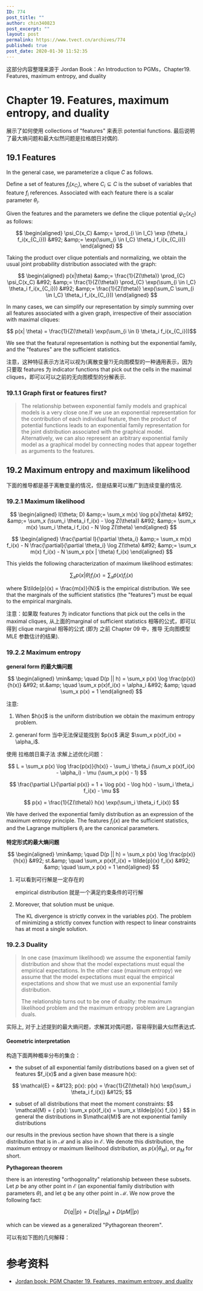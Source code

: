 ```yaml
---
ID: 774
post_title: ""
author: chin340823
post_excerpt: ""
layout: post
permalink: https://www.tvect.cn/archives/774
published: true
post_date: 2020-01-30 11:52:35
---
```

这部分内容整理来源于 Jordan Book：An Introduction to PGMs，Chapter19. Features, maximum entropy, and duality

<h1>Chapter 19. Features, maximum entropy, and duality</h1>

展示了如何使用 collections of "features" 来表示 potential functions. 最后说明了最大熵问题和最大似然问题是拉格朗日对偶的.

<h2>19.1 Features</h2>

In the general case, we parameterize a clique $C$ as follows.

Define a set of features $f_i(x_{C_i})$, where $C_i \subseteq C$ is the subset of variables that feature $f_i$ references. Associated with each feature there is a scalar parameter $\theta_i$.

Given the features and the parameters we define the clique potential $\psi_C(x_C)$ as follows:

$$
\begin{aligned}
\psi_C(x_C) &amp;= \prod_{i \in I_C} \exp (\theta_i f_i(x_{C_i})) &#92;
&amp;= \exp(\sum_{i \in I_C} \theta_i f_i(x_{C_i}))
\end{aligned}
$$

Taking the product over clique potentials and normalizing, we obtain the usual joint probability distribution associated with the graph:

$$
\begin{aligned}
p(x|\theta) &amp;= \frac{1}{Z(\theta)} \prod_{C} \psi_C(x_C) &#92;
&amp;= \frac{1}{Z(\theta)} \prod_{C} \exp(\sum_{i \in I_C} \theta_i f_i(x_{C_i})) &#92;
&amp;= \frac{1}{Z(\theta)} \exp(\sum_C \sum_{i \in I_C} \theta_i f_i(x_{C_i})) 
\end{aligned}
$$

In many cases, we can simplify our representation by simply summing over all features associated with a given graph, irrespective of their association with maximal cliques:

$$ p(x| \theta) = \frac{1}{Z(\theta)} \exp(\sum_{i \in I} \theta_i f_i(x_{C_i}))$$

We see that the featural representation is nothing but the exponential family, and the "features" are the sufficient statistics.

注意，这种特征表示方法可以视为(离散变量?)无向图模型的一种通用表示，因为只要取 features 为 indicator functions that pick out the cells in the maximal cliques，即可以可以之前的无向图模型的分解表示.

<h3>19.1.1 Graph first or features first?</h3>

<blockquote>
  The relationship between exponential family models and graphical models is a very close one.If we use an exponential representation for the contribution of each individual feature, then the product of potential functions leads to an exponential family representation for the joint distribution associated with the graphical model. Alternatively, we can also represent an arbitrary exponential family model as a graphical model by connecting nodes that appear together as arguments to the features.
</blockquote>

<h2>19.2 Maximum entropy and maximum likelihood</h2>

下面的推导都是基于离散变量的情况，但是结果可以推广到连续变量的情况.

<h3>19.2.1 Maximum likelihood</h3>

$$
\begin{aligned}
l(\theta; D) &amp;= \sum_x m(x) \log p(x|\theta) &#92;
&amp;= \sum_x (\sum_i \theta_i f_i(x) - \log Z(\theta)) &#92;
&amp;= \sum_x m(x) \sum_i \theta_i f_i(x) - N \log Z(\theta)
\end{aligned}
$$

$$
\begin{aligned}
\frac{\partial l}{\partial \theta_i} &amp;= \sum_x m(x) f_i(x) - N \frac{\partial}{\partial \theta_i} \log Z(\theta) &#92;
&amp;= \sum_x m(x) f_i(x) - N \sum_x p(x | \theta) f_i(x)
\end{aligned}
$$

This yields the following characterization of maximum likelihood estimates:

$$ \sum_x p(x | \theta) f_i(x) = \sum_x \tilde{p}(x) f_i(x)$$

where $\tilde{p}(x) = \frac{m(x)}{N}$ is the empirical distribution. We see that the marginals of the sufficient statistics (the "features") must be equal to the empirical marginals.

注意：如果取 features 为 indicator functions that pick out the cells in the maximal cliques, 从上面的marginal of sufficient statistics 相等的公式，即可以得到 clique marginal 相等的公式 (即为 之前 Chapter 09 中，推导 无向图模型 MLE 参数估计的结果).

<h3>19.2.2 Maximum entropy</h3>

<strong>general form 的最大熵问题</strong>

$$
\begin{aligned}
\min&amp; \quad D(p || h) = \sum_x p(x) \log \frac{p(x)}{h(x)} &#92;
st.&amp; \quad \sum_x p(x)f_i(x) = \alpha_i &#92;
&amp; \quad \sum_x p(x) = 1
\end{aligned}
$$

注意:

<ol>
<li>When $h(x)$ is the uniform distribution we obtain the maximum entropy problem.</p></li>
<li><p>generanl form 当中无法保证能找到 $p(x)$ 满足 $\sum_x p(x)f_i(x) = \alpha_i$.</p></li>
</ol>

<p>使用 拉格朗日乘子法 求解上述优化问题：

$$ L = \sum_x p(x) \log \frac{p(x)}{h(x)} - \sum_i \theta_i (\sum_x p(x)f_i(x) - \alpha_i) - \mu (\sum_x p(x) - 1) $$

$$ \frac{\partial L}{\partial p(x)} = 1 + \log p(x) - \log h(x) - \sum_i \theta_i f_i(x) - \mu $$

$$ p(x) = \frac{1}{Z(\theta)} h(x) \exp(\sum_i \theta_i f_i(x)) $$

We have derived the exponential family distribution as an expression of the maximum entropy principle. The features $f_i(x)$ are the sufficient statistics, and the Lagrange multipliers $\theta_i$ are the canonical parameters.

<strong>特定形式的最大熵问题</strong>

$$
\begin{aligned}
\min&amp; \quad D(p || h) = \sum_x p(x) \log \frac{p(x)}{h(x)} &#92;
st.&amp; \quad \sum_x p(x)f_i(x) = \tilde{p}(x) f_i(x) &#92;
&amp; \quad \sum_x p(x) = 1
\end{aligned}
$$

<ol>
<li>可以看到可行解是一定存在的

empirical distribution 就是一个满足约束条件的可行解</p></li>
<li><p>Moreover, that solution must be unique.

The KL divergence is strictly convex in the variables $p(x)$. The problem of minimizing a strictly convex function with respect to linear constraints has at most a single solution.</p></li>
</ol>

<h3>19.2.3 Duality</h3>

<blockquote>
  <p>In one case (maximum likelihood) we assume the exponential family distribution and show that the model expectations must equal the empirical expectations. In the other case (maximum entropy) we assume that the model expectations must equal the empirical expectations and show that we must use an exponential family distribution.
  
  The relationship turns out to be one of duality: the maximum likelihood problem and the maximum entropy problem are Lagrangian duals.
</blockquote>

实际上, 对于上述提到的最大熵问题，求解其对偶问题，容易得到最大似然表达式.

<h4>Geometric interpretation</h4>

构造下面两种概率分布的集合：

<ul>
<li>the subset of all exponential family distributions based on a given set of features $f_i(x)$ and a given base measure h(x):</li>
</ul>

$$ \mathcal{E} = &#123; p(x): p(x) = \frac{1}{Z(\theta)} h(x) \exp(\sum_i \theta_i f_i(x)) &#125; $$

<ul>
<li>subset of all distributions that meet the moment constraints:
$$ \mathcal{M} = &#123; p(x): \sum_x p(x)f_i(x) = \sum_x \tilde{p}(x) f_i(x) &#125; $$
in general the distributions in $\mathcal{M}$ are not exponential family distributions</li>
</ul>

our results in the previous section have shown that there is a single distribution that is in $\mathcal{M}$ and is also in $\mathcal{E}$. We denote this distribution, the maximum entropy or maximum likelihood distribution, as $p(x | \theta_M )$, or $p_M$ for short.

<strong>Pythagorean theorem</strong>

there is an interesting "orthogonality" relationship between these subsets. Let $p$ be any other point in $\mathcal{E}$ (an exponential family distribution with parameters $\theta$), and let $q$ be any other point in $\mathcal{M}$. We now prove the following fact:

$$ D(q || p) = D(q || p_M ) + D(pM || p) $$

which can be viewed as a generalized "Pythagorean theorem".

可以有如下图的几何解释：

<h1>参考资料</h1>

<ul>
<li><a href="">Jordan book: PGM Chapter 19. Features, maximum entropy, and duality</a></li>
</ul>